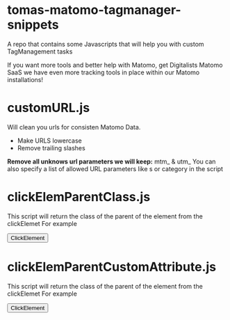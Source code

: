 # tomas-matomo-tagmanager-snippets
A repo that contains some Javascripts that will help you with custom TagManagement tasks

If you want more tools and better help with Matomo, get Digitalists Matomo SaaS we have even more tracking tools in place within our Matomo installations!

# customURL.js 
Will clean you urls for consisten Matomo Data.
- Make URLS lowercase
- Remove trailing slashes

**Remove all unknows url parameters we will keep:**
mtm_ & utm_
You can also specify a list of allowed URL parameters like s or category in the script 

# clickElemParentClass.js 
This script will return the class of the parent of the element from the clickElemet
For example
<div id="parent" class="return this">
  <button>ClickElement</button>
</div>  

# clickElemParentCustomAttribute.js 

This script will return the class of the parent of the element from the clickElemet
For example
<div id="parent" aria-expanded="return this">
  <button>ClickElement</button>
</div>  

